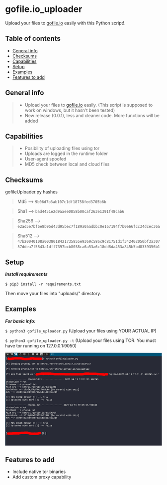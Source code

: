 # gofile.io_uploader

Upload your files to [gofile.io](https://gofile.io) easily with this Python script!. 

## Table of contents
* [General info](#general-info)
* [Checksums](#checksums)
* [Capabilities](#capabilities)
* [Setup](#setup)
* [Examples](#Examples)
* [Features to add](#Features-to-add)


## General info

>- Upload your files to [gofile.io](https://gofile.io) easily. (This script is supposed to work on windows, but it hasn't been tested)
>- New release (0.0.1), less and cleaner code. More functions will be added

## Capabilities

>- Posibility of uploading files using tor
>- Uploads are logged in the runtime folder
>- User-agent spoofed
>- MD5 check between local and cloud files

## Checksums

gofileUploader.py hashes

>Md5 --> `9b06d7b3ab107c1df18758fed3705b6b`

>Sha1 --> `bad4451e2d9aaee0858b00caf263e1391f48cab6`

>Sha256 --> `e2ad5e7bf6e8b95d43d95bec7f189a0aadbbc0e167194f7b0e66fcc34dcec36a`

>Sha512 --> `47b20040108a0038018421735855e9369c586c9c81751d1f342402050bf3a30757ddea7f5843a1dff7397bcb8038ca6a53a6c18dd8da453a845b5bd8339356b1`

## Setup

***Install requirements***

`$ pip3 install -r requirements.txt`

Then move your files into "uploads/" directory.

## Examples

***For basic info:***

`$ python3 gofile_uploader.py` (Upload your files using YOUR ACTUAL IP)

`$ python3 gofile_uploader.py -t` (Upload your files using TOR. You must have tor running on 127.0.0.1:9050)

![alt text](example.jpg)

## Features to add

- Include native tor binaries
- Add custom proxy capability
